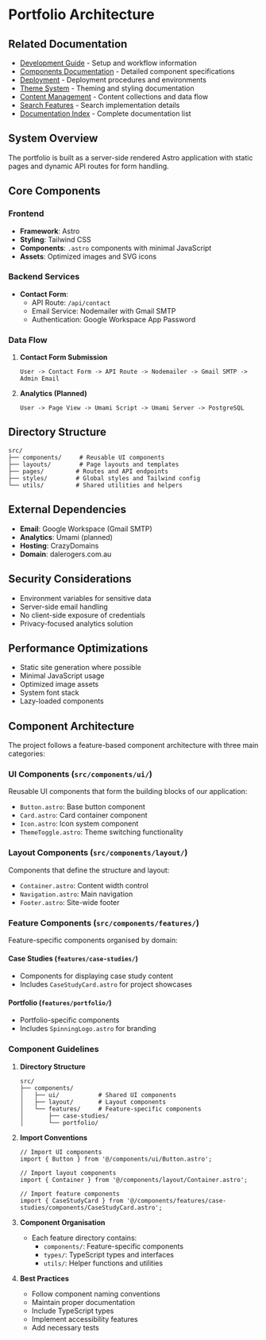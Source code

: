 # Portfolio Architecture

## Related Documentation

- [Development Guide](./DEVELOPMENT.md) - Setup and workflow information
- [Components Documentation](./docs/COMPONENTS.md) - Detailed component specifications
- [Deployment](./docs/DEPLOYMENT.md) - Deployment procedures and environments
- [Theme System](./src/styles/THEME.md) - Theming and styling documentation
- [Content Management](./docs/CONTENT.md) - Content collections and data flow
- [Search Features](./docs/SEARCH.md) - Search implementation details
- [Documentation Index](./docs/README.md) - Complete documentation list

## System Overview

The portfolio is built as a server-side rendered Astro application with static pages and dynamic API routes for form handling.

## Core Components

### Frontend

- **Framework**: Astro
- **Styling**: Tailwind CSS
- **Components**: `.astro` components with minimal JavaScript
- **Assets**: Optimized images and SVG icons

### Backend Services

- **Contact Form**:
  - API Route: `/api/contact`
  - Email Service: Nodemailer with Gmail SMTP
  - Authentication: Google Workspace App Password

### Data Flow

1. **Contact Form Submission**

   ```
   User -> Contact Form -> API Route -> Nodemailer -> Gmail SMTP -> Admin Email
   ```

2. **Analytics (Planned)**
   ```
   User -> Page View -> Umami Script -> Umami Server -> PostgreSQL
   ```

## Directory Structure

```
src/
├── components/     # Reusable UI components
├── layouts/        # Page layouts and templates
├── pages/         # Routes and API endpoints
├── styles/        # Global styles and Tailwind config
└── utils/         # Shared utilities and helpers
```

## External Dependencies

- **Email**: Google Workspace (Gmail SMTP)
- **Analytics**: Umami (planned)
- **Hosting**: CrazyDomains
- **Domain**: dalerogers.com.au

## Security Considerations

- Environment variables for sensitive data
- Server-side email handling
- No client-side exposure of credentials
- Privacy-focused analytics solution

## Performance Optimizations

- Static site generation where possible
- Minimal JavaScript usage
- Optimized image assets
- System font stack
- Lazy-loaded components

## Component Architecture

The project follows a feature-based component architecture with three main categories:

### UI Components (`src/components/ui/`)

Reusable UI components that form the building blocks of our application:

- `Button.astro`: Base button component
- `Card.astro`: Card container component
- `Icon.astro`: Icon system component
- `ThemeToggle.astro`: Theme switching functionality

### Layout Components (`src/components/layout/`)

Components that define the structure and layout:

- `Container.astro`: Content width control
- `Navigation.astro`: Main navigation
- `Footer.astro`: Site-wide footer

### Feature Components (`src/components/features/`)

Feature-specific components organised by domain:

#### Case Studies (`features/case-studies/`)

- Components for displaying case study content
- Includes `CaseStudyCard.astro` for project showcases

#### Portfolio (`features/portfolio/`)

- Portfolio-specific components
- Includes `SpinningLogo.astro` for branding

### Component Guidelines

1. **Directory Structure**

   ```
   src/
   ├── components/
   │   ├── ui/           # Shared UI components
   │   ├── layout/       # Layout components
   │   └── features/     # Feature-specific components
   │       ├── case-studies/
   │       └── portfolio/
   ```

2. **Import Conventions**

   ```astro
   // Import UI components
   import { Button } from '@/components/ui/Button.astro';

   // Import layout components
   import { Container } from '@/components/layout/Container.astro';

   // Import feature components
   import { CaseStudyCard } from '@/components/features/case-studies/components/CaseStudyCard.astro';
   ```

3. **Component Organisation**
   - Each feature directory contains:
     - `components/`: Feature-specific components
     - `types/`: TypeScript types and interfaces
     - `utils/`: Helper functions and utilities

4. **Best Practices**
   - Follow component naming conventions
   - Maintain proper documentation
   - Include TypeScript types
   - Implement accessibility features
   - Add necessary tests
